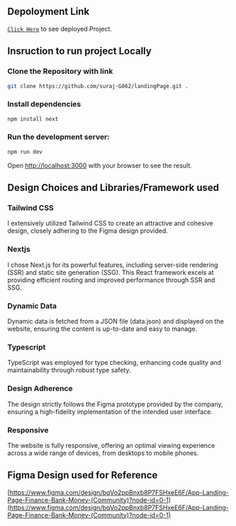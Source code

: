 ## Depoloyment Link

[`Click Here`](https://landingpage-1-3wus.onrender.com/) to see deployed Project.

## Insruction to run project Locally

### Clone the Repository with link
```bash
git clone https://github.com/suraj-G862/landingPage.git .
```

### Install dependencies
```bash
npm install next
```

### Run the development server:

```bash
npm run dev
```


Open [http://localhost:3000](http://localhost:3000) with your browser to see the result.

## Design Choices and Libraries/Framework used

### Tailwind CSS
I extensively utilized Tailwind CSS to create an attractive and cohesive design, closely adhering to the Figma design provided.

### Nextjs
I chose Next.js for its powerful features, including server-side rendering (SSR) and static site generation (SSG). This React framework excels at providing efficient routing and improved performance through SSR and SSG.

### Dynamic Data
Dynamic data is fetched from a JSON file (data.json) and displayed on the website, ensuring the content is up-to-date and easy to manage.

### Typescript
TypeScript was employed for type checking, enhancing code quality and maintainability through robust type safety.

### Design Adherence
The design strictly follows the Figma prototype provided by the company, ensuring a high-fidelity implementation of the intended user interface.

### Responsive
The website is fully responsive, offering an optimal viewing experience across a wide range of devices, from desktops to mobile phones.


## Figma Design used for Reference

[https://www.figma.com/design/bqVo2ppBnxb8P7FSHxeE6F/App-Landing-Page-Finance-Bank-Money-(Community)?node-id=0-1](https://www.figma.com/design/bqVo2ppBnxb8P7FSHxeE6F/App-Landing-Page-Finance-Bank-Money-(Community)?node-id=0-1)




